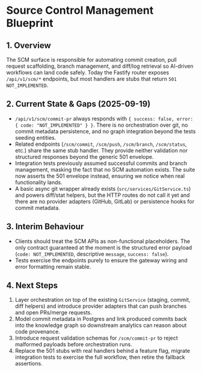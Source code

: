# Source Control Management Blueprint

## 1. Overview
The SCM surface is responsible for automating commit creation, pull request scaffolding, branch management, and diff/log retrieval so AI-driven workflows can land code safely. Today the Fastify router exposes `/api/v1/scm/*` endpoints, but most handlers are stubs that return `501 NOT_IMPLEMENTED`.

## 2. Current State & Gaps (2025-09-19)
- `/api/v1/scm/commit-pr` always responds with `{ success: false, error: { code: "NOT_IMPLEMENTED" } }`. There is no orchestration over git, no commit metadata persistence, and no graph integration beyond the tests seeding entities.
- Related endpoints (`/scm/commit`, `/scm/push`, `/scm/branch`, `/scm/status`, etc.) share the same stub handler. They provide neither validation nor structured responses beyond the generic 501 envelope.
- Integration tests previously assumed successful commits and branch management, masking the fact that no SCM automation exists. The suite now asserts the 501 envelope instead, ensuring we notice when real functionality lands.
- A basic async git wrapper already exists (`src/services/GitService.ts`) and powers diff/stat helpers, but the HTTP routes do not call it yet and there are no provider adapters (GitHub, GitLab) or persistence hooks for commit metadata.

## 3. Interim Behaviour
- Clients should treat the SCM APIs as non-functional placeholders. The only contract guaranteed at the moment is the structured error payload (`code: NOT_IMPLEMENTED`, descriptive `message`, `success: false`).
- Tests exercise the endpoints purely to ensure the gateway wiring and error formatting remain stable.

## 4. Next Steps
1. Layer orchestration on top of the existing `GitService` (staging, commit, diff helpers) and introduce provider adapters that can push branches and open PRs/merge requests.
2. Model commit metadata in Postgres and link produced commits back into the knowledge graph so downstream analytics can reason about code provenance.
3. Introduce request validation schemas for `/scm/commit-pr` to reject malformed payloads before orchestration runs.
4. Replace the 501 stubs with real handlers behind a feature flag, migrate integration tests to exercise the full workflow, then retire the fallback assertions.
